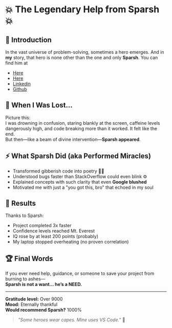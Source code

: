 # 💥 The Legendary Help from Sparsh 💥

## 🙏 Introduction

In the vast universe of problem-solving, sometimes a hero emerges. And in **my** story, that hero is none other than the one and only **Sparsh**.
You can find him at 
- [Here](https://www.unsparsh.netlify.app)
- [Here](https://www.sparshsingh.netlify.app)
- [Linkedin](https://www.linkedin.com/in/unsparsh)
- [Github](https://www.github/unsparsh)

## 🧠 When I Was Lost...

Picture this:  
I was drowning in confusion, staring blankly at the screen, caffeine levels dangerously high, and code breaking more than it worked. It felt like the end.  
But then—like a beam of divine intervention—**Sparsh appeared**.

## ⚡️ What Sparsh Did (aka Performed Miracles)

- Transformed gibberish code into poetry 🧑‍💻
- Understood bugs faster than StackOverflow could even blink ⚙️
- Explained concepts with such clarity that even **Google blushed**
- Motivated me with just a "you got this, bro" that echoed in my soul

## 🚀 Results

Thanks to Sparsh:
- Project completed 3x faster
- Confidence levels reached Mt. Everest
- IQ rose by at least 200 points (probably)
- My laptop stopped overheating (no proven correlation)

## 🏆 Final Words

If you ever need help, guidance, or someone to save your project from burning to ashes—  
**Sparsh is not a want... he’s a NEED.**

---

**Gratitude level:** Over 9000  
**Mood:** Eternally thankful  
**Would recommend Sparsh?** 1000%

> _"Some heroes wear capes. Mine uses VS Code."_ 👑


